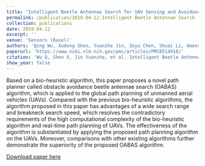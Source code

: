 ```yaml
---
title: "Intelligent Beetle Antennae Search for UAV Sensing and Avoidance of Obstacles"
permalink: /publication/2019-04-12-Intelligent Beetle Antennae Search
collection: publications
date: 2019-04-12
excerpt: ''
venue: 'Sensors (Basel)'
authors: 'Qing Wu, Xudong Shen, Yuanzhe Jin, Zeyu Chen, Shuai Li, Ameer Hamza Khan, and Dechao Chen'
paperurl: 'https://www.ncbi.nlm.nih.gov/pmc/articles/PMC6514918/'
citation: 'Wu Q, Shen X, Jin Yuanzhe, et al. Intelligent Beetle Antennae Search for UAV Sensing and Avoidance of Obstacles. Sensors (Basel). 2019;19(8):1758. Published 2019 Apr 12. doi:10.3390/s19081758'
show_year: false
---
```

Based on a bio-heuristic algorithm, this paper proposes a novel path planner called obstacle avoidance beetle antennae search (OABAS) algorithm, which is applied to the global path planning of unmanned aerial vehicles (UAVs). Compared with the previous bio-heuristic algorithms, the algorithm proposed in this paper has advantages of a wide search range and breakneck search speed, which resolves the contradictory requirements of the high computational complexity of the bio-heuristic algorithm and real-time path planning of UAVs. The effectiveness of the algorithm is substantiated by applying the proposed path planning algorithm on the UAVs. Moreover, comparisons with other existing algorithms further demonstrate the superiority of the proposed OABAS algorithm.

[Download paper here](https://www.ncbi.nlm.nih.gov/pmc/articles/PMC6514918/)
